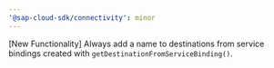 ```yaml
---
'@sap-cloud-sdk/connectivity': minor
---
```


[New Functionality] Always add a name to destinations from service bindings created with `getDestinationFromServiceBinding()`.
